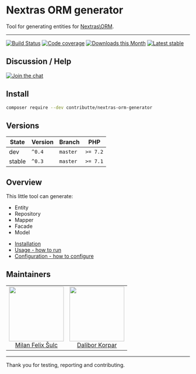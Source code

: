 # Nextras ORM generator

Tool for generating entities for [Nextras\ORM](https://github.com/nextras/orm).

-----

[![Build Status](https://img.shields.io/travis/contributte/nextras-orm-generator.svg?style=flat-square)](https://travis-ci.org/contributte/nextras-orm-generator)
[![Code coverage](https://img.shields.io/coveralls/minetro/normgen.svg?style=flat-square)](https://coveralls.io/r/minetro/normgen)
[![Downloads this Month](https://img.shields.io/packagist/dm/contributte/nextras-orm-generator.svg?style=flat-square)](https://packagist.org/packages/contributte/nextras-orm-generator)
[![Latest stable](https://img.shields.io/packagist/v/contributte/nextras-orm-generator.svg?style=flat-square)](https://packagist.org/packages/contributte/nextras-orm-generator)

## Discussion / Help

[![Join the chat](https://img.shields.io/gitter/room/contributte/contributte.svg?style=flat-square)](http://bit.ly/ctteg)

## Install

```bash
composer require --dev contributte/nextras-orm-generator
```

## Versions

| State       | Version | Branch   | PHP      |
|-------------|---------|----------|----------|
| dev         | `^0.4`  | `master` | `>= 7.2` |
| stable      | `^0.3`  | `master` | `>= 7.1` |

## Overview

This little tool can generate:

* Entity
* Repository
* Mapper
* Facade
* Model

- [Installation](https://github.com/contributte/nextras-orm-generator/blob/master/.docs/README.md#usage)
- [Usage - how to run](https://github.com/contributte/nextras-orm-generator/blob/master/.docs/README.md#usage)
- [Configuration - how to configure](https://github.com/contributte/nextras-orm-generator/blob/master/.docs/README.md#configuration)

## Maintainers

<table>
  <tbody>
    <tr>
      <td align="center">
        <a href="https://github.com/f3l1x">
            <img width="150" height="150" src="https://avatars2.githubusercontent.com/u/538058?v=3&s=150">
        </a>
        </br>
        <a href="https://github.com/f3l1x">Milan Felix Šulc</a>
      </td>
      <td align="center">
        <a href="https://github.com/dakorpar">
            <img width="150" height="150" src="https://avatars2.githubusercontent.com/u/9303856?s=150&v=4">
        </a>
        </br>
        <a href="https://github.com/dakorpar">Dalibor Korpar</a>
      </td>
    </tr>
  </tbody>
</table>

-----

Thank you for testing, reporting and contributing.
